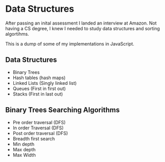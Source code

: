 # Data Structures

After passing an inital assessment I landed an interview at Amazon. Not having a CS degree, I knew I needed to study data structures and sorting algortihms.

This is a dump of some of my implementations in JavaScript.

## Data Structures
* Binary Trees
* Hash tables (hash maps)
* Linked Lists (Singly linked list)
* Queues (First in first out)
* Stacks (First in last out)

## Binary Trees Searching Algorithms
* Pre order traversal (DFS)
* In order Traversal (DFS)
* Post order traversal (DFS)
* Breadth first search
* Min depth
* Max depth
* Max Width


